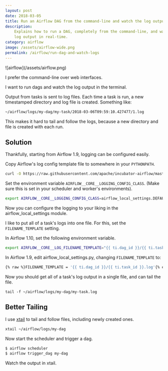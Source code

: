 ```yaml
---
layout: post
date: 2018-03-05
title: Run an Airflow DAG from the command-line and watch the log output
description:
    Explains how to run a DAG, completely from the command-line, and watch the
    log output in real-time.
category: airflow
image: /assets/airflow-wide.png
permalink: /airflow/run-dag-and-watch-logs
---
```

<div class="wide-logos" markdown="1">
![airflow](/assets/airflow.png)
</div>

I prefer the command-line over web interfaces.

I want to run dags and watch the log output in the terminal.

Output from tasks is sent to log files. Each time a task is run, a new
timestamped directory and log file is created. Something like:

```sh
~/airflow/logs/my-dag/my-task/2018-03-06T09:59:10.427477/1.log
```

This makes it hard to tail and follow the logs, because a new directory and
file is created with each run.

## Solution

Thankfully, starting from Airflow 1.9, logging can be configured easily.

Copy Airflow's log config template file to somewhere in your `PYTHONPATH`.
```sh
curl -O https://raw.githubusercontent.com/apache/incubator-airflow/master/airflow/config_templates/airflow_local_settings.py
```

Set the environment variable `AIRFLOW__CORE__LOGGING_CONFIG_CLASS`. (Make sure
this is set in your scheduler and worker's environments).
```sh
export AIRFLOW__CORE__LOGGING_CONFIG_CLASS=airflow_local_settings.DEFAULT_LOGGING_CONFIG
```

Now you can configure the logging to your liking in the airflow_local_settings
module.

I like to put all of a task's logs into one file. For this, set the
`FILENAME_TEMPLATE` setting.

In Airflow 1.10, set the following environment variable.
```sh
export AIRFLOW__CORE__LOG_FILENAME_TEMPLATE="{{ ti.dag_id }}/{{ ti.task_id }}.log"
```

In Airflow 1.9, edit airflow_local_settings.py, changing `FILENAME_TEMPLATE` to:
```sh
{% raw %}FILENAME_TEMPLATE = '{{ ti.dag_id }}/{{ ti.task_id }}.log'{% endraw %}
```

Now you should get all of a task's log output in a single file, and can tail
the file.

```
tail -f ~/airflow/logs/my-dag/my-task.log
```

## Better Tailing

I use [xtail](https://www.unicom.com/sw/xtail) to tail and follow files,
including newly created ones.

```sh
xtail ~/airflow/logs/my-dag
```

Now start the scheduler and trigger a dag.
```sh
$ airflow scheduler
$ airflow trigger_dag my-dag
```

Watch the output in xtail.
